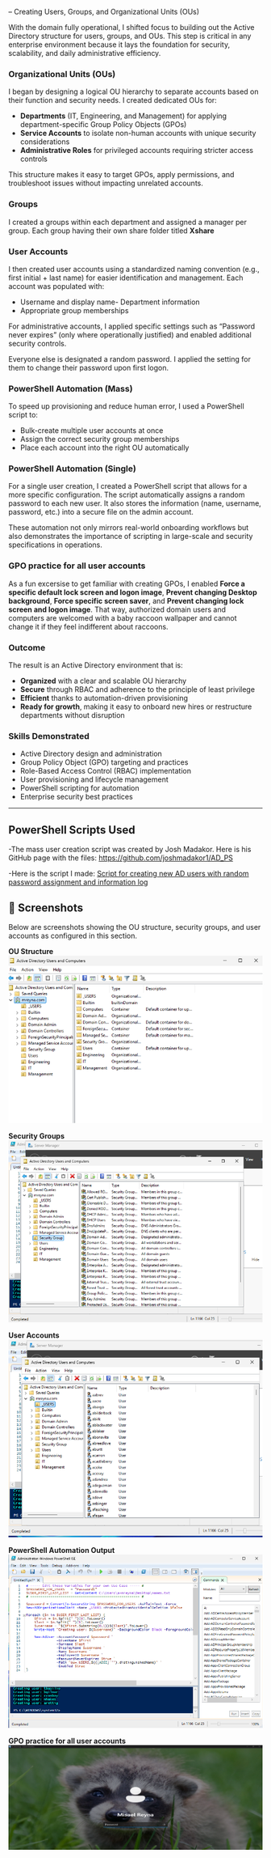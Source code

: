  – Creating Users, Groups, and Organizational Units (OUs)

With the domain fully operational, I shifted focus to building out the Active Directory structure for users, groups, and OUs. This step is critical in any enterprise environment because it lays the foundation for security, scalability, and daily administrative efficiency.

### Organizational Units (OUs)
I began by designing a logical OU hierarchy to separate accounts based on their function and security needs. I created dedicated OUs for:
- **Departments** (IT, Engineering, and Management) for applying department-specific Group Policy Objects (GPOs)
- **Service Accounts** to isolate non-human accounts with unique security considerations
- **Administrative Roles** for privileged accounts requiring stricter access controls

This structure makes it easy to target GPOs, apply permissions, and troubleshoot issues without impacting unrelated accounts.

### Groups
I created a groups within each department and assigned a manager per group. Each group having their own share folder titled **Xshare** 

### User Accounts
I then created user accounts using a standardized naming convention (e.g., first initial + last name) for easier identification and management. Each account was populated with:
- Username and display name- Department information
- Appropriate group memberships

For administrative accounts, I applied specific settings such as “Password never expires” (only where operationally justified) and enabled additional security controls.

Everyone else is designated a random password. I applied the setting for them to change their password upon first logon. 

### PowerShell Automation (Mass)
To speed up provisioning and reduce human error, I used a PowerShell script to:
- Bulk-create multiple user accounts at once
- Assign the correct security group memberships
- Place each account into the right OU automatically

### PowerShell Automation (Single)
For a single user creation, I created a PowerShell script that allows for a more specific configuration. The script automatically assigns a random password to each new user. It also stores the information (name, username, password, etc.) into a secure file on the admin account. 

These automation not only mirrors real-world onboarding workflows but also demonstrates the importance of scripting in large-scale and security specifications in operations. 

### GPO practice for all user accounts
As a fun excersise to get familiar with creating GPOs, I enabled **Force a specific default lock screen and logon image**, **Prevent changing Desktop background**, **Force specific screen saver**, and **Prevent changing lock screen and logon image**. That way, authorized domain users and computers are welcomed with a baby raccoon wallpaper and cannot change it if they feel indifferent about raccoons. 

### Outcome
The result is an Active Directory environment that is:
- **Organized** with a clear and scalable OU hierarchy
- **Secure** through RBAC and adherence to the principle of least privilege
- **Efficient** thanks to automation-driven provisioning
- **Ready for growth**, making it easy to onboard new hires or restructure departments without disruption

### Skills Demonstrated
- Active Directory design and administration
- Group Policy Object (GPO) targeting and practices
- Role-Based Access Control (RBAC) implementation
- User provisioning and lifecycle management
- PowerShell scripting for automation
- Enterprise security best practices

---
## PowerShell Scripts Used
-The mass user creation script was created by Josh Madakor. Here is his GitHub page with the files: https://github.com/joshmadakor1/AD_PS

-Here is the script I made: 
[Script for creating new AD users with random password assignment and information log](../Scripts/Create_New_ADUser.ps1) 

## 📸 Screenshots

Below are screenshots showing the OU structure, security groups, and user accounts as configured in this section.

**OU Structure**
![Screenshot of OU Structure](../images/screenshots/ou-structure.png)

**Security Groups**
![Screenshot of Security Groups](../images/screenshots/security-groups.png)

**User Accounts**
![Screenshot of User Accounts](../images/screenshots/user-accounts.png)

**PowerShell Automation Output**
![Screenshot of PowerShell Script Results](../images/screenshots/powershell-output.png)

**GPO practice for all user accounts**
![Screenshot of GPO Results](../images/screenshots/GPO_LockScreen.png)
